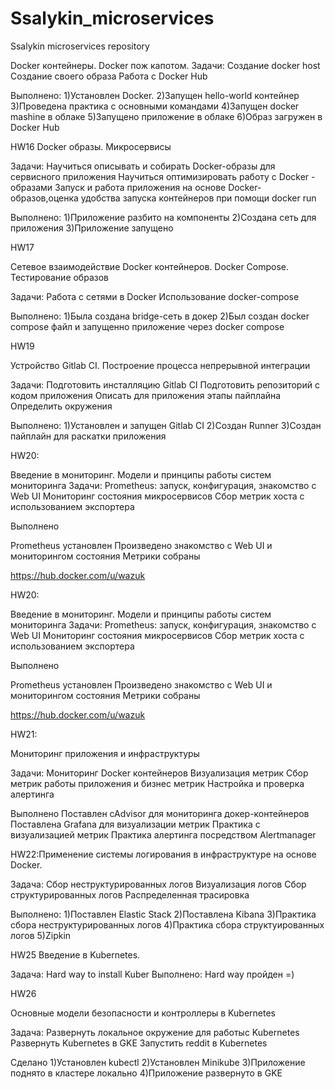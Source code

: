 # Ssalykin_microservices
Ssalykin microservices repository

Docker контейнеры. Docker пож капотом.
Задачи:
Создание docker host
Создание своего образа
Работа с Docker Hub

Выполнено:
1)Установлен Docker.
2)Запущен hello-world контейнер
3)Проведена практика с основными командами
4)Запущен docker mashine в облаке
5)Запущено приложение в облаке
6)Образ загружен в Docker Hub

HW16
Docker образы. Микросервисы

Задачи:
Научиться описывать и собирать Docker-образы для сервисного приложения 
Научиться оптимизировать работу с Docker - образами 
Запуск и работа приложения на основе Docker-образов,оценка удобства запуска контейнеров при помощи docker run

Выполнено:
1)Приложение разбито на компоненты
2)Создана сеть для приложения
3)Приложение запущено


HW17

Сетевое взаимодействие Docker контейнеров. Docker Compose. Тестирование образов

Задачи:
Работа с сетями в Docker
Использование docker-compose

Выполнено:
1)Была создана bridge-сеть в докер
2)Был создан docker compose файл и запущенно приложение через docker compose

HW19


Устройство Gitlab CI. Построение процесса непрерывной интеграции

Задачи:
Подготовить инсталляцию Gitlab CI 
Подготовить репозиторий с кодом приложения
Описать для приложения этапы пайплайна
Определить окружения

Выполнено:
1)Установлен и запущен Gitlab CI
2)Создан Runner
3)Создан пайплайн для раскатки приложения

HW20:

 Введение в мониторинг. Модели и принципы работы систем мониторинга 
    Задачи:
 Prometheus: запуск, конфигурация, знакомство с Web UI
 Мониторинг состояния микросервисов
 Сбор метрик хоста с использованием экспортера

 Выполнено

 Prometheus установлен
 Произведено знакомство с Web UI и мониторингом состояния
 Метрики собраны

https://hub.docker.com/u/wazuk

HW20:

 Введение в мониторинг. Модели и принципы работы систем мониторинга 
    Задачи:
 Prometheus: запуск, конфигурация, знакомство с Web UI
 Мониторинг состояния микросервисов
 Сбор метрик хоста с использованием экспортера

 Выполнено

 Prometheus установлен
 Произведено знакомство с Web UI и мониторингом состояния
 Метрики собраны

https://hub.docker.com/u/wazuk

HW21:

Мониторинг приложения и инфраструктуры

Задачи:
Мониторинг Docker контейнеров
Визуализация метрик
Сбор метрик работы приложения и бизнес метрик
Настройка и проверка алертинга

Выполнено
Поставлен cAdvisor для мониторинга докер-контейнеров
Поставлена Grafana для визуализации метрик
Практика с визуализацией метрик
Практика алертинга посредством Alertmanager


HW22:Применение системы логирования в инфраструктуре на основе Docker.

Задача:
Сбор неструктурированных логов
Визуализация логов
Сбор структурированных логов
Распределенная трасировка

Выполнено:
1)Поставлен Elastic Stack
2)Поставлена Kibana
3)Практика сбора неструктурированных логов
4)Практика сбора структуированных логов
5)Zipkin

HW25
Введение в Kubernetes.

Задача:
Hard way to install Kuber
Выполнено:
Hard way пройден =)


HW26

Основные модели безопасности и контроллеры в Kubernetes

Задача:
Развернуть локальное окружение для работыс Kubernetes
Развернуть Kubernetes в GKE
Запустить reddit в Kubernetes

Сделано
1)Установлен kubectl
2)Установлен Minikube
3)Приложение поднято в кластере локально
4)Приложение развернуто в GKE
